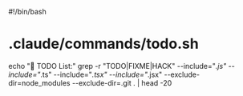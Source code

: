 #!/bin/bash
# .claude/commands/todo.sh
echo "📝 TODO List:"
grep -r "TODO\|FIXME\|HACK" --include="*.js" --include="*.ts" --include="*.tsx" --include="*.jsx" --exclude-dir=node_modules --exclude-dir=.git . | head -20
